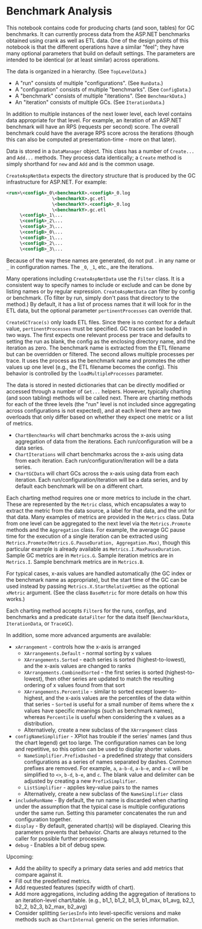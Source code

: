 # Benchmark Analysis

This notebook contains code for producing charts (and soon, tables) for GC benchmarks.  It can currently process data
from the ASP.NET benchmarks obtained using crank as well as ETL data.  One of the design points of this notebook is
that the different operations have a similar "feel"; they have many optional parameters that build on default settings.
The parameters are intended to be identical (or at least similar) across operations.

The data is organized in a hierarchy.  (See `TopLevelData`.)

- A "run" consists of multiple "configurations".  (See `RunData`.)
- A "configuration" consists of multiple "benchmarks".  (See `ConfigData`.)
- A "benchmark" consists of multiple "iterations".  (See `BenchmarkData`.)
- An "iteration" consists of multiple GCs.  (See `IterationData`.)

In addition to multiple instances of the next lower level, each level contains data appropriate for that level.
For example, an iteration of an ASP.NET benchmark will have an RPS (requests per second) score.  The overall
benchmark could have the average RPS score across the iterations (though this can also be computed at presentation-time -
more on that later).

Data is stored in a `DataManager` object.  This class has a number of `Create...` and `Add...` methods.  They process
data identically; a `Create` method is simply shorthand for `new` and `Add` and is the common usage.

`CreateAspNetData` expects the directory structure that is produced by the GC infrastructure for ASP.NET.  For example:

``` xml
<run>\<configA>_0\<benchmarkX>.<configA>_0.log
                 \<benchmarkX>.gc.etl
                 \<benchmarkY>.<configA>_0.log
                 \<benchmarkY>.gc.etl
     \<configA>_1\...
     \<configA>_2\...
     \<configA>_3\...
     \<configB>_0\...
     \<configB>_1\...
     \<configB>_2\...
     \<configB>_3\...
```

Because of the way these names are generated, do not put `.` in any name or `_` in configuration names.  The `_0`, `_1`,
etc., are the iterations.

Many operations including `CreateAspNetData` use the `Filter` class.  It is a consistent way to specify names to
include or exclude and can be done by listing names or by regular expression.  `CreateAspNetData` can filter by
config or benchmark.  (To filter by run, simply don't pass that directory to the method.)  By default, it has a list
of process names that it will look for in the ETL data, but the optional parameter `pertinentProcesses` can override
that.

`CreateGCTrace(s)` only loads ETL files.  Since there is no context for a default value, `pertinentProcesses` must be
specified.  GC traces can be loaded in two ways.  The first expects one relevant process per trace and defaults to
setting the run as blank, the config as the enclosing directory name, and the iteration as zero.  The
benchmark name is extracted from the ETL filename but can be overridden or filtered.  The second allows multiple
processes per trace.  It uses the process as the benchmark name and promotes the other values up one level (e.g.,
the ETL filename becomes the config).  This behavior is controlled by the `loadMultipleProcesses` parameter.

The data is stored in nested dictionaries that can be directly modified or accessed through a number of `Get...`
helpers.  However, typically charting (and soon tabling) methods will be called next.  There are charting methods
for each of the three levels (the "run" level is not included since aggregating across configurations is not
expected), and at each level there are two overloads that only differ based on whether they expect one metric or
a list of metrics.

- `ChartBenchmarks` will chart benchmarks across the x-axis using aggregation of data from the iterations.  Each
  run/configuration will be a data series.
- `ChartIterations` will chart benchmarks across the x-axis using data from each iteration.  Each
  run/configuration/iteration will be a data series.
- `ChartGCData` will chart GCs across the x-axis using data from each iteration.  Each run/configuration/iteration
  will be a data series, and by default each benchmark will be on a different chart.

Each charting method requires one or more metrics to include in the chart.  These are represented by the `Metric`
class, which encapsulates a way to extract the metric from the data source, a label for that data, and the unit
for that data.  Many examples of metrics are provided in the `Metrics` class.  Data from one level can be
aggregated to the next level via the `Metrics.Promote` methods and the `Aggregation` class.  For example, the
average GC pause time for the execution of a single iteration can be extracted using
`Metrics.Promote(Metrics.G.PauseDuration, Aggregation.Max)`, though this particular example is already available as
`Metrics.I.MaxPauseDuration`.  Sample GC metrics are in `Metrics.G`.  Sample iteration metrics are in `Metrics.I`.
Sample benchmark metrics are in `Metrics.B`.

For typical cases, x-axis values are handled automatically (the GC index or the benchmark name as appropriate), but
the start time of the GC can be used instead by passing `Metrics.X.StartRelativeMSec` as the optional `xMetric`
argument.  (See the class `BaseMetric` for more details on how this works.)

Each charting method accepts `Filter`s for the runs, configs, and benchmarks and a predicate `dataFilter` for the
data itself (`BenchmarkData`, `IterationData`, or `TraceGC`).

In addition, some more advanced arguments are available:

- `xArrangement` - controls how the x-axis is arranged
  - `XArrangements.Default` - normal sorting by x values
  - `XArrangements.Sorted` - each series is sorted (highest-to-lowest), and the x-axis values are changed to ranks
  - `XArrangements.CombinedSorted` - the first series is sorted (highest-to-lowest), then other series are updated
    to match the resulting ordering of x values found from that sort
  - `XArrangements.Percentile` - similar to sorted except lower-to-highest, and the x-axis values are the
    percentiles of the data within that series - `Sorted` is useful for a small number of items where the x values
    have specific meanings (such as benchmark names), whereas `Percentile` is useful when considering the x values
    as a distribution.
  - Alternatively, create a new subclass of the `XArrangement` class
- `configNameSimplifier` - XPlot has trouble if the series' names (and thus the chart legend) get too large.  The
  configuration names can be long and repetitive, so this option can be used to display shorter values.
  - `NameSimplifier.PrefixDashed` - a predefined strategy that considers configurations as a series of names
    separated by dashes.  Common prefixes are removed.  For example, `a`, `a-b-d`, `a-b-e`, and `a-c` will be
    simplified to `<>`, `b-d`, `b-e`, and `c`.  The blank value and delimiter can be adjusted by creating a new
    `PrefixSimplifier`.
  - `ListSimplifier` - applies key-value pairs to the names
  - Alternatively, create a new subclass of the `NameSimplifier` class
- `includeRunName` - By default, the run name is discarded when charting under the assumption that the typical
  case is multiple configurations under the same run.  Setting this parameter concatenates the run and configuration
  together.
- `display` - By default, generated chart(s) will be displayed.  Clearing this parameters prevents that behavior.
  Charts are always returned to the caller for possible further processing.
- `debug` - Enables a bit of debug spew.

Upcoming:

- Add the ability to specify a primary data series and add metrics that compare against it.
- Fill out the predefined metrics.
- Add requested features (specify width of chart).
- Add more aggregations, including adding the aggregation of iterations to an iteration-level chart/table.
  (e.g., b1_1, b1_2, b1_3, b1_max, b1_avg, b2_1, b2_2, b2_3, b2_max, b2_avg)
- Consider splitting `SeriesInfo` into level-specific versions and make methods such as `ChartInternal` generic
  on the series information.
  